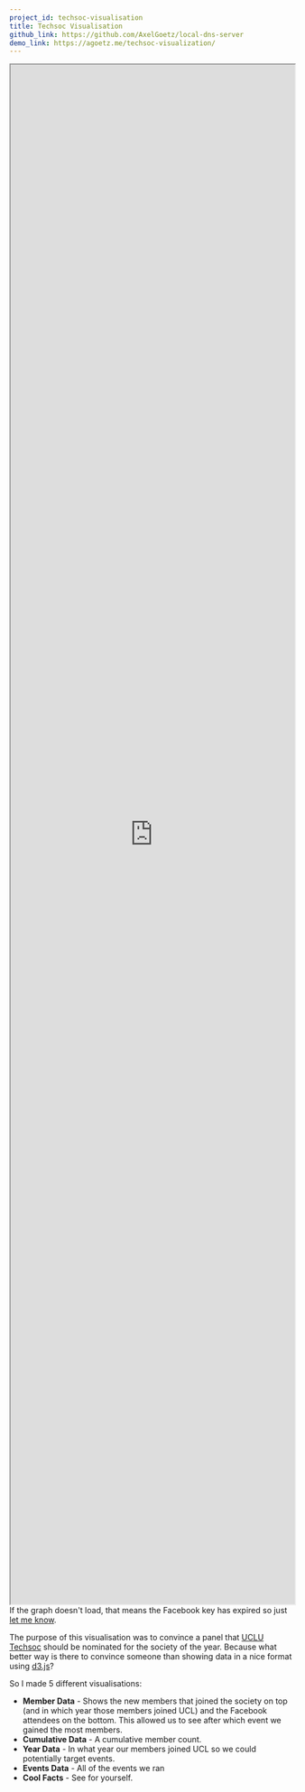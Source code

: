 ```yaml
---
project_id: techsoc-visualisation
title: Techsoc Visualisation
github_link: https://github.com/AxelGoetz/local-dns-server
demo_link: https://agoetz.me/techsoc-visualization/
---
```


<iframe src="https://agoetz.me/techsoc-visualization/" style="width: 100%; height: 70%; align: center;"></iframe>
<div style="font-weight: italic;">If the graph doesn't load, that means the Facebook key has expired so just <a href="mailto:axel.goetz@hotmail.com">let me know</a>.</div>

The purpose of this visualisation was to convince a panel that [UCLU Techsoc](http://techsoc.io) should be nominated for the society of the year. Because what better way is there to convince someone than showing data in a nice format using [d3.js](https://d3js.org/)?

So I made 5 different visualisations:
- **Member Data** - Shows the new members that joined the society on top (and in which year those members joined UCL) and the Facebook attendees on the bottom. This allowed us to see after which event we gained the most members.
- **Cumulative Data** - A cumulative member count.
- **Year Data** - In what year our members joined UCL so we could potentially target events.
- **Events Data** - All of the events we ran
- **Cool Facts** - See for yourself.
